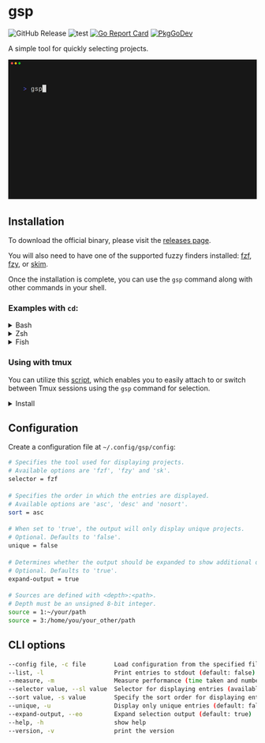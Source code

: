 # gsp

![GitHub Release](https://img.shields.io/github/v/release/gabefiori/gsp)
![test](https://github.com/gabefiori/gsp/actions/workflows/test.yml/badge.svg)
[![Go Report Card](https://goreportcard.com/badge/github.com/gabefiori/gsp)](https://goreportcard.com/report/github.com/gabefiori/gsp)
[![PkgGoDev](https://pkg.go.dev/badge/github.com/gabefiori/color)](https://pkg.go.dev/github.com/gabefiori/gsp)

A simple tool for quickly selecting projects.

<img alt="Demo" src="examples/demo.gif" width="600" />

## Installation
To download the official binary, please visit the [releases page](https://github.com/gabefiori/gsp/releases). 

You will also need to have one of the supported fuzzy finders installed: [fzf](https://github.com/junegunn/fzf), [fzy](https://github.com/jhawthorn/fzy), or [skim](https://github.com/skim-rs/skim).

Once the installation is complete, you can use the `gsp` command along with other commands in your shell.
### Examples with `cd`:

<details>
<summary>Bash</summary>

> Add to your `.bashrc` file:
>
> ```sh
> alias sp='gsp_dir=$(gsp) && [ -n "$gsp_dir" ] && cd "$gsp_dir"'
> ```

</details>

<details>
<summary>Zsh</summary>

> Add to your `.zshrc` file:
>
> ```sh
> alias sp='gsp_dir=$(gsp) && [ -n "$gsp_dir" ] && cd "$gsp_dir"'
> ```

</details>

<details>
<summary>Fish</summary>

> Add to your `config.fish` file or create a new file inside the fish's `functions` folder:
>
> ```fish
> function sp
>     set dir (gsp)
>
>     if test -n "$dir"
>         cd "$dir"
>     end
> end
> ```

</details>

### Using with tmux
You can utilize this [script](/scripts/gsp-tmux.sh), which enables you to easily attach to or switch between Tmux sessions using the `gsp` command for selection.

<details>
<summary>Install</summary>

>```sh
>sudo wget -O /usr/local/bin/tms https://raw.githubusercontent.com/gabefiori/gsp/refs/heads/main/scripts/gsp-tmux.sh
>sudo chmod +x /usr/local/bin/tms
>```

</details>

## Configuration
Create a configuration file at `~/.config/gsp/config`:

```sh
# Specifies the tool used for displaying projects. 
# Available options are 'fzf', 'fzy' and 'sk'.
selector = fzf

# Specifies the order in which the entries are displayed.
# Available options are 'asc', 'desc' and 'nosort'.
sort = asc

# When set to 'true', the output will only display unique projects.
# Optional. Defaults to 'false'.
unique = false

# Determines whether the output should be expanded to show additional details. 
# Optional. Defaults to 'true'.
expand-output = true

# Sources are defined with <depth>:<path>.
# Depth must be an unsigned 8-bit integer.
source = 1:~/your/path
source = 3:/home/you/your_other/path
```

## CLI options
```sh
--config file, -c file        Load configuration from the specified file (default: "~/.config/gsp/config")
--list, -l                    Print entries to stdout (default: false)
--measure, -m                 Measure performance (time taken and number of entries processed) (default: false)
--selector value, --sl value  Selector for displaying entries (available options: 'fzf', 'fzy', 'sk')
--sort value, -s value        Specify the sort order for displaying entries (available options: 'asc', 'desc', 'nosort') (default: "nosort")
--unique, -u                  Display only unique entries (default: false)
--expand-output, --eo         Expand selection output (default: true)
--help, -h                    show help
--version, -v                 print the version
```

